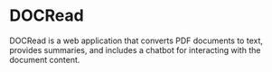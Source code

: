 # DOCRead

DOCRead is a web application that converts PDF documents to text, provides summaries, and includes a chatbot for interacting with the document content.

